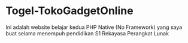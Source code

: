 # Togel-TokoGadgetOnline
Ini adalah website belajar kedua PHP Native (No Framework) yang saya buat selama menempuh pendidikan S1 Rekayasa Perangkat Lunak
